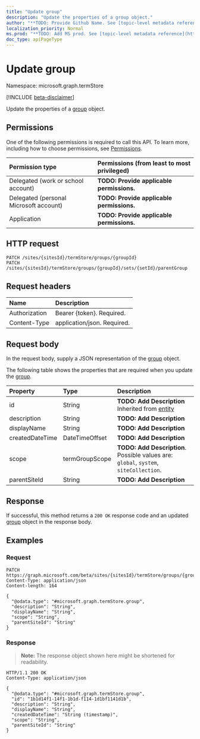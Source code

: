 ```yaml
---
title: "Update group"
description: "Update the properties of a group object."
author: "**TODO: Provide Github Name. See [topic-level metadata reference](https://msgo.azurewebsites.net/add/document/guidelines/metadata.html#topic-level-metadata)**"
localization_priority: Normal
ms.prod: "**TODO: Add MS prod. See [topic-level metadata reference](https://msgo.azurewebsites.net/add/document/guidelines/metadata.html#topic-level-metadata)**"
doc_type: apiPageType
---
```


# Update group
Namespace: microsoft.graph.termStore

[!INCLUDE [beta-disclaimer](../../includes/beta-disclaimer.md)]

Update the properties of a [group](../resources/termstore-group.md) object.

## Permissions
One of the following permissions is required to call this API. To learn more, including how to choose permissions, see [Permissions](/graph/permissions-reference).

|Permission type|Permissions (from least to most privileged)|
|:---|:---|
|Delegated (work or school account)|**TODO: Provide applicable permissions.**|
|Delegated (personal Microsoft account)|**TODO: Provide applicable permissions.**|
|Application|**TODO: Provide applicable permissions.**|

## HTTP request

<!-- {
  "blockType": "ignored"
}
-->
``` http
PATCH /sites/{sitesId}/termStore/groups/{groupId}
PATCH /sites/{sitesId}/termStore/groups/{groupId}/sets/{setId}/parentGroup
```

## Request headers
|Name|Description|
|:---|:---|
|Authorization|Bearer {token}. Required.|
|Content-Type|application/json. Required.|

## Request body
In the request body, supply a JSON representation of the [group](../resources/termstore-group.md) object.

The following table shows the properties that are required when you update the [group](../resources/termstore-group.md).

|Property|Type|Description|
|:---|:---|:---|
|id|String|**TODO: Add Description** Inherited from [entity](../resources/termstore-entity.md)|
|description|String|**TODO: Add Description**|
|displayName|String|**TODO: Add Description**|
|createdDateTime|DateTimeOffset|**TODO: Add Description**|
|scope|termGroupScope|**TODO: Add Description**. Possible values are: `global`, `system`, `siteCollection`.|
|parentSiteId|String|**TODO: Add Description**|



## Response

If successful, this method returns a `200 OK` response code and an updated [group](../resources/termstore-group.md) object in the response body.

## Examples

### Request
<!-- {
  "blockType": "request",
  "name": "update_group"
}
-->
``` http
PATCH https://graph.microsoft.com/beta/sites/{sitesId}/termStore/groups/{groupId}
Content-Type: application/json
Content-length: 164

{
  "@odata.type": "#microsoft.graph.termStore.group",
  "description": "String",
  "displayName": "String",
  "scope": "String",
  "parentSiteId": "String"
}
```


### Response
>**Note:** The response object shown here might be shortened for readability.
<!-- {
  "blockType": "response",
  "truncated": true
}
-->
``` http
HTTP/1.1 200 OK
Content-Type: application/json

{
  "@odata.type": "#microsoft.graph.termStore.group",
  "id": "1b1d14f1-14f1-1b1d-f114-1d1bf1141d1b",
  "description": "String",
  "displayName": "String",
  "createdDateTime": "String (timestamp)",
  "scope": "String",
  "parentSiteId": "String"
}
```

